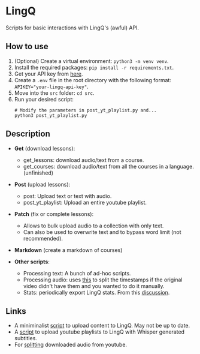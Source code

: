 # LingQ

Scripts for basic interactions with LingQ's (awful) API.

## How to use

1. (Optional) Create a virtual environment: `python3 -m venv venv`.
2. Install the required packages: `pip install -r requirements.txt`.
3. Get your API key from [here](https://www.lingq.com/en/accounts/apikey/).
4. Create a `.env` file in the root directory with the following format:
   <br>`APIKEY="your-lingq-api-key"`.
5. Move into the `src` folder: `cd src`.
5. Run your desired script:
   ```
   # Modify the parameters in post_yt_playlist.py and...
   python3 post_yt_playlist.py
   ```

## Description

- **Get** (download lessons): 
  - get_lessons: download audio/text from a course.
  - get_courses: download audio/text from all the courses in a language. (unfinished)

- **Post** (upload lessons):
  - post: Upload text or text with audio.
  - post_yt_playlist: Upload an entire youtube playlist.

- **Patch** (fix or complete lessons): 
  - Allows to bulk upload audio to a collection with only text. 
  - Can also be used to overwrite text and to bypass word limit (not recommended).

- **Markdown** (create a markdown of courses)

- **Other scripts**:
  - Processing text: A bunch of ad-hoc scripts.
  - Processing audio: uses [this](https://gist.github.com/Ashwinning/a9677b5b3afa426667d979b36c019b04) to split the timestamps if the original video didn't have them and you wanted to do it manually.
  - Stats: periodically export LingQ stats. From this [discussion](https://www.lingq.com/es/community/forum/support-feedback-forum/how-do-you-export-statistics-i).


## Links

- A miniminalist [script](https://github.com/paulywill/lingq_upload) to upload content to LingQ. May not be up to date.
- A [script](https://github.com/justbrendo/lingq-yt) to upload youtube playlists to LingQ with Whisper generated subtitles.
- For [splitting](https://gist.github.com/Ashwinning/a9677b5b3afa426667d979b36c019b04) downloaded audio from youtube.